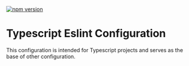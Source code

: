 [![npm version](https://img.shields.io/npm/v/@matthiaskunnen/eslint-config-typescript.svg?logo=npm&style=for-the-badge)
](https://www.npmjs.com/package/@matthiaskunnen/eslint-config-typescript)

# Typescript Eslint Configuration
This configuration is intended for Typescript projects and serves as the base of
other configuration.
